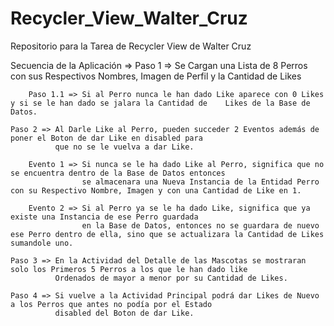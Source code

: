 # Recycler_View_Walter_Cruz
Repositorio para la Tarea de Recycler View de Walter Cruz

Secuencia de la Aplicación =>
    Paso 1 => Se Cargan una Lista de 8 Perros con sus Respectivos Nombres, Imagen de Perfil y la Cantidad de Likes
        
        Paso 1.1 => Si al Perro nunca le han dado Like aparece con 0 Likes y si se le han dado se jalara la Cantidad de    Likes de la Base de Datos.
    
    Paso 2 => Al Darle Like al Perro, pueden succeder 2 Eventos además de poner el Boton de dar Like en disabled para 
              que no se le vuelva a dar Like. 
        
        Evento 1 => Si nunca se le ha dado Like al Perro, significa que no se encuentra dentro de la Base de Datos entonces 
                    se almacenara una Nueva Instancia de la Entidad Perro con su Respectivo Nombre, Imagen y con una Cantidad de Like en 1.

        Evento 2 => Si al Perro ya se le ha dado Like, significa que ya existe una Instancia de ese Perro guardada 
                    en la Base de Datos, entonces no se guardara de nuevo ese Perro dentro de ella, sino que se actualizara la Cantidad de Likes sumandole uno.

    Paso 3 => En la Actividad del Detalle de las Mascotas se mostraran solo los Primeros 5 Perros a los que le han dado like
              Ordenados de mayor a menor por su Cantidad de Likes.

    Paso 4 => Si vuelve a la Actividad Principal podrá dar Likes de Nuevo a los Perros que antes no podía por el Estado
              disabled del Boton de dar Like.
